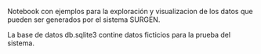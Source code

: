 Notebook con ejemplos para la exploración y visualizacion de los datos que pueden ser generados por el sistema SURGEN.

La base de datos db.sqlite3 contine datos ficticios para la prueba del sistema.